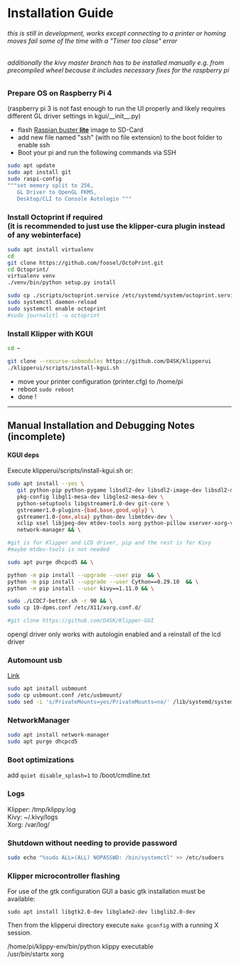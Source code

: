 Installation Guide
==================

###### this is still in development, works except connecting to a printer or homing moves fail some of the time with a "Timer too close" error
###### additionally the kivy master branch has to be installed manually e.g. from precompiled wheel because it includes necessary fixes for the raspberry pi


### Prepare OS on Raspberry Pi 4
(raspberry pi 3 is not fast enough to run the UI properly and likely requires different GL driver settings  in kgui/\_\_init\_\_.py)
- flash [Raspian buster **lite**](https://www.raspberrypi.org/downloads/raspbian) image to SD-Card
- add new file named "ssh" (with no file extension) to the boot folder to enable ssh
- Boot your pi and run the following commands via SSH

```bash
sudo apt update
sudo apt install git
sudo raspi-config
"""set memory split to 256,
   GL Driver to OpenGL FKMS, 
   Desktop/CLI to Console Autologin """ 
```

### Install Octoprint if required <br> (it is recommended to just use the klipper-cura plugin instead of any webinterface)
```bash
sudo apt install virtualenv  
cd
git clone https://github.com/foosel/OctoPrint.git
cd Octoprint/
virtualenv venv  
./venv/bin/python setup.py install

sudo cp ./scripts/octoprint.service /etc/systemd/system/octoprint.service
sudo systemctl daemon-reload
sudo systemctl enable octoprint
#sudo journalctl -u octoprint
```

### Install Klipper with KGUI

```bash
cd ~

git clone --recurse-submodules https://github.com/D4SK/klipperui
./klipperui/scripts/install-kgui.sh
```

- move your printer configuration (printer.cfg) to /home/pi  
- reboot ``` sudo reboot  ```
- done !

---
  
  
  
## Manual Installation and Debugging Notes (incomplete)
#### KGUI deps

Execute klipperui/scripts/install-kgui.sh or:

```bash
sudo apt install --yes \ 
   git python-pip python-pygame libsdl2-dev libsdl2-image-dev libsdl2-mixer-dev libsdl2-ttf-dev \
   pkg-config libgl1-mesa-dev libgles2-mesa-dev \
   python-setuptools libgstreamer1.0-dev git-core \
   gstreamer1.0-plugins-{bad,base,good,ugly} \
   gstreamer1.0-{omx,alsa} python-dev libmtdev-dev \
   xclip xsel libjpeg-dev mtdev-tools xorg python-pillow xserver-xorg-video-fbturbo \
   network-manager && \

#git is for Klipper and LCD driver, pip and the rest is for Kivy 
#maybe mtdev-tools is not needed  

sudo apt purge dhcpcd5 && \

python -m pip install --upgrade --user pip  && \
python -m pip install --upgrade --user Cython==0.29.10  && \
python -m pip install --user kivy==1.11.0 && \

sudo ./LCDC7-better.sh -r 90 && \
sudo cp 10-dpms.conf /etc/X11/xorg.conf.d/

#git clone https://github.com/D4SK/Klipper-GUI
```

opengl driver only works with autologin enabled and a reinstall of the lcd driver  

### Automount usb

[Link](https://raspberrypi.stackexchange.com/questions/66169/auto-mount-usb-stick-on-plug-in-without-uuid)  

```bash
sudo apt install usbmount
sudo cp usbmount.conf /etc/usbmount/
sudo sed -i 's/PrivateMounts=yes/PrivateMounts=no/' /lib/systemd/system/systemd-udevd.service
```

### NetworkManager

```bash
sudo apt install network-manager  
sudo apt purge dhcpcd5  
```

### Boot optimizations

add `quiet disable_splash=1` to /boot/cmdline.txt  

### Logs

Klipper: /tmp/klippy.log  
Kivy:  ~/.kivy/logs  
Xorg: /var/log/  


### Shutdown without needing to provide password

```bash
sudo echo "%sudo ALL=(ALL) NOPASSWD: /bin/systemctl" >> /etc/sudoers
```

### Klipper microcontroller flashing

For use of the gtk configuration GUI a basic gtk installation must be available:

`sudo apt install libgtk2.0-dev libglade2-dev libglib2.0-dev`

Then from the klipperui directory execute
`make gconfig`
with a running X session.

/home/pi/klippy-env/bin/python      klippy executable  
/usr/bin/startx                     xorg
